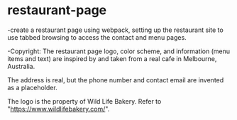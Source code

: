 # restaurant-page

-create a restaurant page using webpack, setting up the restaurant site to use tabbed browsing to access the contact and menu pages.

-Copyright:
The restaurant page logo, color scheme, and information (menu items and text) are inspired by and taken from a real cafe in Melbourne, Australia.

The address is real, but the phone number and contact email are invented as a placeholder.

The logo is the property of Wild Life Bakery. Refer to "https://www.wildlifebakery.com/".